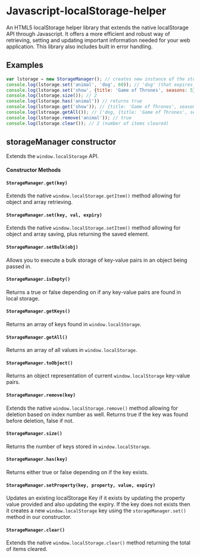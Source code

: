 # Javascript-localStorage-helper

An HTML5 localStorage helper library that extends the native localStorage API through Javascript. It offers a more efficient and robust way of retrieving, setting and updating important information needed for your web application. This library also includes built in error handling.

## Examples
```js
var lstorage = new StorageManager(); // creates new instance of the storageManager class 
console.log(lstorage.set('animal', 'dog', 60)); // 'dog' (that expires in 60 seconds)
console.log(lstorage.set('show', {title: 'Game of Thrones', seasons: 5}, 60*60*24)); // returns {title: 'Game of Thrones', seasons: 5} that expires in 24 hours
console.log(lstorage.size()); // 2
console.log(lstorage.has('animal')) // returns true
console.log(lstorage.get('show')); // {title: 'Game of Thrones', seasons: 5}
console.log(lstroage.getAll()); // ['dog, {title: 'Game of Thrones', seasons: 5}]
console.log(lstorage.remove('animal')); // true
console.log(lstorage.clear()); // 2 (number of items cleared)
```

## storageManager constructor

Extends the `window.localStorage` API.

#### Constructor Methods

#### `StorageManager.get(key)`

Extends the native `window.localStorage.getItem()` method allowing for object and array retrieving.

#### `StorageManager.set(key, val, expiry)`

Extends the native `window.localStorage.setItem()` method allowing for object and array saving, plus returning the saved element.

#### `StorageManager.setBulk(obj)`

Allows you to execute a bulk storage of key-value pairs in an object being passed in.

#### `StorageManager.isEmpty()`

Returns a true or false depending on if any key-value pairs are found in local storage.

#### `StorageManager.getKeys()`

Returns an array of keys found in `window.localStorage`.

#### `StorageManager.getAll()`

Returns an array of all values in `window.localStorage`.

#### `StorageManager.toObject()`

Returns an object representation of current `window.localStorage` key-value pairs.

#### `StorageManager.remove(key)`

Extends the native `window.localStorage.remove()` method allowing for deletion based on index number as well. Returns true if the key was found before deletion, false if not.

#### `StorageManager.size()`

Returns the number of keys stored in `window.localStorage`.

#### `StorageManager.has(key)`

Returns either true or false depending on if the key exists.

#### `StorageManager.setProperty(key, property, value, expiry)`

Updates an existing localStorage Key if it exists by updating the property value provided and also updating the expiry. If the key does not exists then it creates a new `window.localStorage` key using the `storageManager.set()` method in our constructor.

#### `StorageManager.clear()`

Extends the native `window.localStorage.clear()` method returning the total of items cleared.
